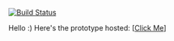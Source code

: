 [![Build Status](https://secure.travis-ci.org/devNil/game-off-2012.png?branch=proto)](https://travis-ci.org/devNil/game-off-2012)

Hello :)
Here's the prototype hosted: [[Click Me](http://devnil.github.com/game-off-2012/)]